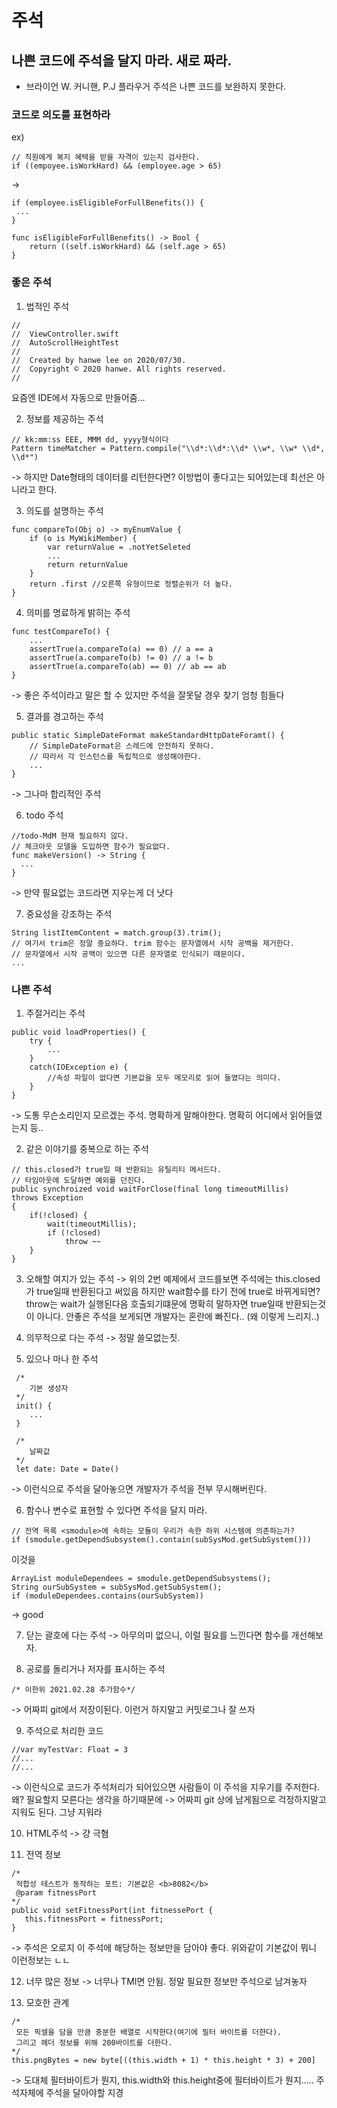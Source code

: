 
# 주석
## 나쁜 코드에 주석을 달지 마라. 새로 짜라.
 - 브라이언 W. 커니핸, P.J 플라우거
 주석은 나쁜 코드를 보완하지 못한다.
 
 ### 코드로 의도를 표현하라
 ex)
 ```
// 직원에게 복지 혜택을 받을 자격이 있는지 검사한다.
if ((empoyee.isWorkHard) && (employee.age > 65)
```
->
```
if (employee.isEligibleForFullBenefits()) {
 ...
}

func isEligibleForFullBenefits() -> Bool {
    return ((self.isWorkHard) && (self.age > 65)
}
```

### 좋은 주석

1. 법적인 주석
```
//
//  ViewController.swift
//  AutoScrollHeightTest
//
//  Created by hanwe lee on 2020/07/30.
//  Copyright © 2020 hanwe. All rights reserved.
//
```
요즘엔 IDE에서 자동으로 만들어줌...



2. 정보를 제공하는 주석
```
// kk:mm:ss EEE, MMM dd, yyyy형식이다
Pattern timeMatcher = Pattern.compile("\\d*:\\d*:\\d* \\w*, \\w* \\d*, \\d*")
```
-> 하지만 Date형태의 데이터를 리턴한다면? 이방법이 좋다고는 되어있는데 최선은 아니라고 한다.



3. 의도를 설명하는 주석
```
func compareTo(Obj o) -> myEnumValue {
    if (o is MyWikiMember) {
        var returnValue = .notYetSeleted
        ...
        return returnValue
    }
    return .first //오른쪽 유형이므로 정렬순위가 더 높다.
}
```



4. 의미를 명료하게 밝히는 주석
```
func testCompareTo() {
    ...
    assertTrue(a.compareTo(a) == 0) // a == a
    assertTrue(a.compareTo(b) != 0) // a != b
    assertTrue(a.compareTo(ab) == 0) // ab == ab
}
```
-> 좋은 주석이라고 말은 할 수 있지만 주석을 잘못달 경우 찾기 엄청 힘들다



5. 결과를 경고하는 주석
```
public static SimpleDateFormat makeStandardHttpDateForamt() {
    // SimpleDateFormat은 스레드에 안전하지 못하다.
    // 따라서 각 인스턴스를 독립적으로 생성해야한다. 
    ...
}
```
-> 그나마 합리적인 주석



6. todo 주석
```
//todo-MdM 현재 필요하지 않다.
// 체크아웃 모델을 도입하면 함수가 필요없다.
func makeVersion() -> String {
  ...
}
```
-> 만약 필요없는 코드라면 지우는게 더 낫다



7. 중요성을 강조하는 주석
```
String listItemContent = match.group(3).trim();
// 여기서 trim은 정말 중요하다. trim 함수는 문자열에서 시작 공백을 제거한다.
// 문자열에서 시작 공백이 있으면 다른 문자열로 인식되기 때문이다.
...
```

### 나쁜 주석

1. 주절거리는 주석
```
public void loadProperties() {
    try {
        ...
    }
    catch(IOException e) {
        //속성 파일이 없다면 기본값을 모두 메모리로 읽어 들였다는 의미다.
    }
}
```
->  도통 무슨소리인지 모르겠는 주석. 명확하게 말해야한다.  명확히 어디에서 읽어들였는지 등..




2. 같은 이야기를 중복으로 하는 주석
```
// this.closed가 true일 때 반환되는 유틸리티 메서드다.
// 타임아웃에 도달하면 예외를 던진다.
public synchroized void waitForClose(final long timeoutMillis)
throws Exception
{
    if(!closed) {
        wait(timeoutMillis);
        if (!closed)
            throw ~~
    }
}
```



3. 오해할 여지가 있는 주석
-> 위의 2번 예제에서 코드를보면 주석에는 this.closed가 true일때 반환된다고 써있음
하지만 wait함수를 타기 전에 true로 바뀌게되면? throw는 wait가 실행된다음 호출되기떄문에 명확히 말하자면 true일때 반환되는것이 아니다. 안좋은 주석을 보게되면 개발자는 혼란에 빠진다.. (왜 이렇게 느리지..)



4. 의무적으로 다는 주석
-> 정말 쓸모없는짓.



5. 있으나 마나 한 주석
```
 /*
    기본 생성자
 */
 init() {
    ...
 }
 
 /*
    날짜값
 */
 let date: Date = Date()
```
-> 이런식으로 주석을 달아놓으면 개발자가 주석을 전부 무시해버린다.



6. 함수나 변수로 표현할 수 있다면 주석을 달지 마라.
```
// 전역 목록 <smodule>에 속하는 모듈이 우리가 속한 하위 시스템에 의존하는가?
if (smodule.getDependSubsystem().contain(subSysMod.getSubSystem()))
```
이것을
```
ArrayList moduleDependees = smodule.getDependSubsystems();
String ourSubSystem = subSysMod.getSubSystem();
if (moduleDependees.contains(ourSubSystem))
```
-> good 



7. 닫는 괄호에 다는 주석
 -> 아무의미 없으니, 이럴 필요를 느낀다면 함수를 개선해보자.
 
 
 
8. 공로를 돌리거나 저자를 표시하는 주석
```
/* 이한위 2021.02.28 추가함수*/
```
-> 어짜피 git에서 저장이된다. 이런거 하지말고 커밋로그나 잘 쓰자
 
 
 
9. 주석으로 처리한 코드
```
//var myTestVar: Float = 3
//...
//...
```
-> 이런식으로 코드가 주석처리가 되어있으면 사람들이 이 주석을 지우기를 주저한다. 왜? 필요할지 모른다는 생각을 하기때문에
-> 어짜피 git 상에 남게됨으로 걱정하지말고 지워도 된다. 그냥 지워라



10. HTML주석
 -> 걍 극혐
 
 
 
11. 전역 정보
 ```
 /*
  적합성 테스트가 동작하는 포트: 기본값은 <b>8082</b>
  @param fitnessPort
 */
 public void setFitnessPort(int fitnessePort {
    this.fitnessPort = fitnessPort;
 } 
```
 -> 주석은 오로지 이 주석에 해당하는 정보만을 담아야 좋다. 위와같이 기본값이 뭐니 이런정보는 ㄴㄴ
 
 
 
 12. 너무 많은 정보
  -> 너무나 TMI면 안됨. 정말 필요한 정보만 주석으로 남겨놓자
  
  
  
  13. 모호한 관계
  ```
  /*
   모든 픽셀을 담을 만큼 충분한 배열로 시작한다(여기에 필터 바이트를 더한다).
   그리고 헤더 정보를 위해 200바이트를 더한다.
  */
  this.pngBytes = new byte[((this.width + 1) * this.height * 3) + 200]
  ```
-> 도대체 필터바이트가 뭔지, this.width와 this.height중에 필터바이트가 뭔지..... 주석자체에 주석을 달아야할 지경




